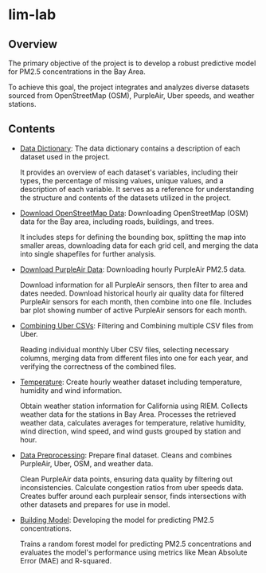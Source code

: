 # lim-lab

## Overview

The primary objective of the project is to develop a robust predictive model for PM2.5 concentrations in the Bay Area.

To achieve this goal, the project integrates and analyzes diverse datasets sourced from OpenStreetMap (OSM), PurpleAir, Uber speeds, and weather stations.

## Contents

-   [Data Dictionary](DataDictionary.md): The data dictionary contains a description of each dataset used in the project.

    It provides an overview of each dataset's variables, including their types, the percentage of missing values, unique values, and a description of each variable. It serves as a reference for understanding the structure and contents of the datasets utilized in the project.

-   [Download OpenStreetMap Data](DownloadOSMData.md): Downloading OpenStreetMap (OSM) data for the Bay area, including roads, buildings, and trees.

    It includes steps for defining the bounding box, splitting the map into smaller areas, downloading data for each grid cell, and merging the data into single shapefiles for further analysis.

-   [Download PurpleAir Data](DownloadPurpleAirData.md): Downloading hourly PurpleAir PM2.5 data.

    Download information for all PurpleAir sensors, then filter to area and dates needed. Download historical hourly air quality data for filtered PurpleAir sensors for each month, then combine into one file. Includes bar plot showing number of active PurpleAir sensors for each month.

-   [Combining Uber CSVs](CombiningUberCSVs.md): Filtering and Combining multiple CSV files from Uber.

    Reading individual monthly Uber CSV files, selecting necessary columns, merging data from different files into one for each year, and verifying the correctness of the combined files.

-   [Temperature](Temperature.md): Create hourly weather dataset including temperature, humidity and wind information.

    Obtain weather station information for California using RIEM. Collects weather data for the stations in Bay Area. Processes the retrieved weather data, calculates averages for temperature, relative humidity, wind direction, wind speed, and wind gusts grouped by station and hour.

-   [Data Preprocessing](DataPreprocessing.md): Prepare final dataset. Cleans and combines PurpleAir, Uber, OSM, and weather data.

    Clean PurpleAir data points, ensuring data quality by filtering out inconsistencies. Calculate congestion ratios from uber speeds data. Creates buffer around each purpleair sensor, finds intersections with other datasets and prepares for use in model.

-   [Building Model](model.md): Developing the model for predicting PM2.5 concentrations.

    Trains a random forest model for predicting PM2.5 concentrations and evaluates the model's performance using metrics like Mean Absolute Error (MAE) and R-squared.
